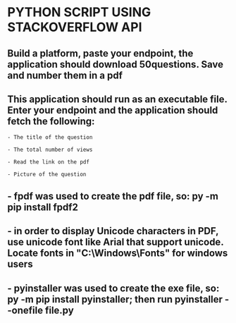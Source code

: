 # __PYTHON SCRIPT USING STACKOVERFLOW API__

## Build a platform, paste your endpoint, the application should download 50questions. Save and number them in a pdf

## This application should run as an executable file. Enter your endpoint and the application should fetch the following:

	- The title of the question

	- The total number of views

	- Read the link on the pdf

	- Picture of the question

## - fpdf was used to create the pdf file, so: py -m pip install fpdf2

## - in order to display __Unicode characters__ in PDF, use unicode font like Arial that support unicode. Locate fonts in "C:\Windows\Fonts" for windows users

## - pyinstaller was used to create the exe file, so: py -m pip install pyinstaller; then run pyinstaller --onefile file.py
